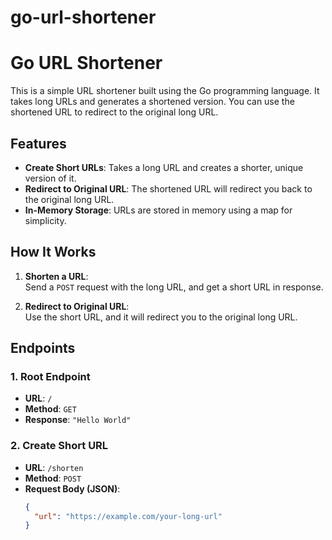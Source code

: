 # go-url-shortener
# Go URL Shortener

This is a simple URL shortener built using the Go programming language. It takes long URLs and generates a shortened version. You can use the shortened URL to redirect to the original long URL.

## Features

- **Create Short URLs**: Takes a long URL and creates a shorter, unique version of it.
- **Redirect to Original URL**: The shortened URL will redirect you back to the original long URL.
- **In-Memory Storage**: URLs are stored in memory using a map for simplicity.

## How It Works

1. **Shorten a URL**:  
   Send a `POST` request with the long URL, and get a short URL in response.

2. **Redirect to Original URL**:  
   Use the short URL, and it will redirect you to the original long URL.

## Endpoints

### 1. Root Endpoint

- **URL**: `/`
- **Method**: `GET`
- **Response**: `"Hello World"`

### 2. Create Short URL

- **URL**: `/shorten`
- **Method**: `POST`
- **Request Body (JSON)**:
  ```json
  {
    "url": "https://example.com/your-long-url"
  }
  
